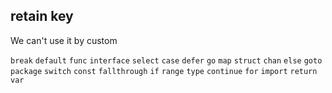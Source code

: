 ##  retain key
We can't use it by custom

`break` `default` `func` `interface` `select` `case` 
`defer` `go` `map` `struct` `chan` `else` `goto` 
`package` `switch` `const` `fallthrough` `if`
`range` `type` `continue` `for` `import` `return` 
`var` 

